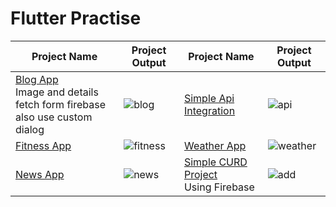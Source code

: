 # Flutter Practise
 
| Project Name  | Project Output| Project Name  | Project Output	 |
| ------------- | ------------- | ------------- | ------------- |
| [Blog App](https://github.com/SimantoTareq/Flutter-Practise/tree/main/blog) <br/> Image and details fetch form firebase <br /> also use custom dialog |![blog](https://user-images.githubusercontent.com/40123885/222776119-acfa85a2-64a7-4099-8c2c-1e4294329166.gif) |[Simple Api Integration](https://github.com/SimantoTareq/Flutter-Practise/tree/main/day-34/api)  | ![api](https://user-images.githubusercontent.com/40123885/222802814-1440734c-c5ba-4e84-ae6f-3568da38ba91.gif) |
| [Fitness App](https://github.com/SimantoTareq/Flutter-Practise/tree/main/day_35)  |![fitness](https://user-images.githubusercontent.com/40123885/222805077-0e32ba5c-dabe-432e-b9b1-130e91820999.gif) | [Weather App](https://github.com/SimantoTareq/Flutter-Practise/tree/main/day_36)  |  ![weather](https://user-images.githubusercontent.com/40123885/222806879-1a76374b-f7af-4c78-96a7-83c40d33d1fc.gif)|
|[News App](https://github.com/SimantoTareq/Flutter-Practise/tree/main/day_37)|![news](https://user-images.githubusercontent.com/40123885/222808258-c86e4709-2454-4b07-9caa-07f6dbc8e879.gif) |[Simple CURD Project](https://github.com/SimantoTareq/Flutter-Practise/tree/main/day_47)<br/> Using Firebase | ![add](https://user-images.githubusercontent.com/40123885/222907940-79036c83-433f-4919-8aff-687705d25b41.gif) |
